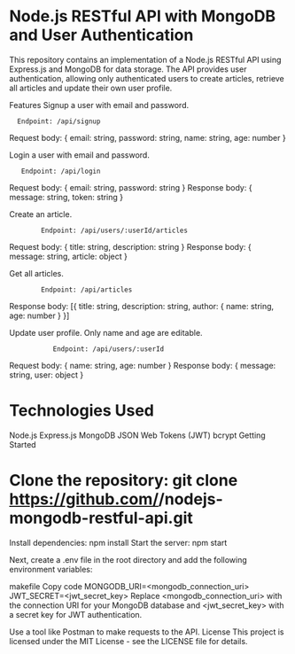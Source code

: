 # Node.js RESTful API with MongoDB and User Authentication

This repository contains an implementation of a Node.js RESTful API using Express.js and MongoDB for data storage. 
The API provides user authentication, allowing only authenticated users to create articles, retrieve all articles and update their own user profile.

Features
Signup a user with email and password.

      Endpoint: /api/signup
Request body: { email: string, password: string, name: string, age: number }

Login a user with email and password.

       Endpoint: /api/login
Request body: { email: string, password: string }
Response body: { message: string, token: string }

Create an article.

            Endpoint: /api/users/:userId/articles
Request body: { title: string, description: string }
Response body: { message: string, article: object }

Get all articles.

            Endpoint: /api/articles
Response body: [{ title: string, description: string, author: { name: string, age: number } }]

Update user profile. Only name and age are editable.

               Endpoint: /api/users/:userId
Request body: { name: string, age: number }
Response body: { message: string, user: object }

# Technologies Used
Node.js
Express.js
MongoDB
JSON Web Tokens (JWT)
bcrypt
Getting Started

# Clone the repository: git clone https://github.com/<your-username>/nodejs-mongodb-restful-api.git
  
Install dependencies: npm install
Start the server: npm start
  
  
 Next, create a .env file in the root directory and add the following environment variables:

makefile
Copy code
MONGODB_URI=<mongodb_connection_uri>
JWT_SECRET=<jwt_secret_key>
Replace <mongodb_connection_uri> with the connection URI for your MongoDB database and <jwt_secret_key> with a secret key for JWT authentication.
  
Use a tool like Postman to make requests to the API.
License
This project is licensed under the MIT License - see the LICENSE file for details.

